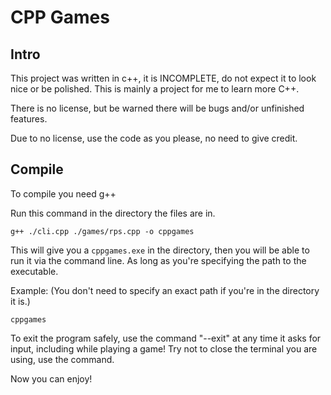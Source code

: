 # CPP Games
## Intro
This project was written in c++, it is INCOMPLETE, do not expect it to look nice or be polished.  This is mainly a project for me to learn more C++.

There is no license, but be warned there will be bugs and/or unfinished features.

Due to no license, use the code as you please, no need to give credit.


## Compile
To compile you need g++

Run this command in the directory the files are in.

`g++ ./cli.cpp ./games/rps.cpp -o cppgames`

This will give you a `cppgames.exe` in the directory, then you will be able to run it via the command line.  As long as you're specifying the path to the executable.

Example: (You don't need to specify an exact path if you're in the directory it is.)

`cppgames`

To exit the program safely, use the command "--exit" at any time it asks for input, including while playing a game!  Try not to close the terminal you are using, use the command.

Now you can enjoy!